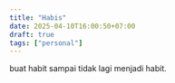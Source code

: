 ```yaml
---
title: "Habis"
date: 2025-04-10T16:00:50+07:00
draft: true
tags: ["personal"]
---
```


buat habit sampai tidak lagi menjadi habit.